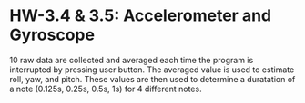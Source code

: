 # HW-3.4 & 3.5: Accelerometer and Gyroscope
10 raw data are collected and averaged each time the program is interrupted by pressing user button. The averaged value is used to estimate
roll, yaw, and pitch. These values are then used to determine a duratation of a note (0.125s, 0.25s, 0.5s, 1s) for 4 different notes.
